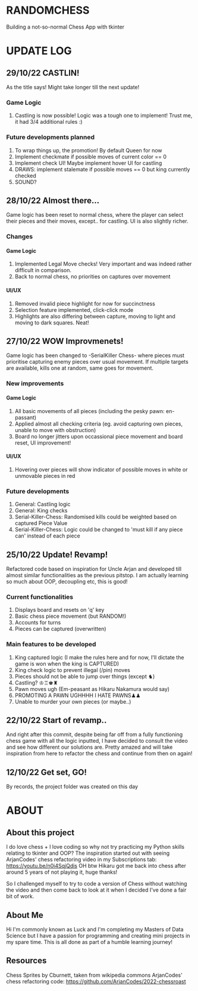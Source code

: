 # RANDOMCHESS
Building a not-so-normal Chess App with tkinter

# UPDATE LOG

## 29/10/22 CASTLIN!
As the title says! Might take longer till the next update!

### Game Logic
1. Castling is now possible! Logic was a tough one to implement! Trust me, it had 3/4 additional rules :)

### Future developments planned
1. To wrap things up, the promotion! By default Queen for now
2. Implement checkmate if possible moves of current color == 0
3. Implement check UI! Maybe implement hover UI for castling
4. DRAWS: implement stalemate if possible moves == 0 but king currently checked
5. SOUND?

## 28/10/22 Almost there...
Game logic has been reset to normal chess, where the player can select their pieces and their moves, except.. for castling. UI is also slightly richer.

### Changes
#### Game Logic
1. Implemented Legal Move checks! Very important and was indeed rather difficult in comparison.
2. Back to normal chess, no priorities on captures over movement

#### UI/UX
1. Removed invalid piece highlight for now for succinctness
2. Selection feature implemented, click-click mode
3. Highlights are also differing between capture, moving to light and moving to dark squares. Neat!

## 27/10/22 WOW Improvmenets!
Game logic has been changed to -SerialKiller Chess- where pieces must prioritise capturing enemy pieces over usual movement. If multiple targets are available, kills one at random, same goes for movement.

### New improvements
#### Game Logic
1.  All basic movements of all pieces (including the pesky pawn: en-passant)
2.  Applied almost all checking criteria (eg. avoid capturing own pieces, unable to move with obstruction)
3.  Board no longer jitters upon occassional piece movement and board reset, UI improvement!
#### UI/UX
1.  Hovering over pieces will show indicator of possible moves in white or unmovable pieces in red

### Future developments
1.  General: Castling logic
2.  General: King checks
3.  Serial-Killer-Chess: Randomised kills could be weighted based on captured Piece Value
4.  Serial-Killer-Chess: Logic could be changed to 'must kill if any piece can' instead of each piece


## 25/10/22 Update! Revamp!
Refactored code based on inspiration for Uncle Arjan and developed till almost similar functionalities as the previous pitstop. I am actually learning so much about OOP, decoupling etc, this is good!

### Current functionalities
1.  Displays board and resets on 'q' key
2.  Basic chess piece movement (but RANDOM!)
3.  Accounts for turns
4.  Pieces can be captured (overwritten)

### Main features to be developed
1.  King captured logic (I make the rules here and for now, I'll dictate the game is won when the king is CAPTURED)
2.  King check logic to prevent illegal (/pin) moves
3.  Pieces should not be able to jump over things (except ♞)
4.  Castling? ♔♖♚♜
5.  Pawn moves ugh (Em-peasant as Hikaru Nakamura would say)
6.  PROMOTING A PAWN UGHHHH I HATE PAWNS♟♟
7.  Unable to murder your own pieces (or maybe..)

## 22/10/22 Start of revamp..
And right after this commit, despite being far off from a fully functioning chess game with all the logic inputted, I have decided to consult the video and see how different our solutions are. Pretty amazed and will take inspiration from here to refactor the chess and continue from then on again!

## 12/10/22 Get set, GO!
By records, the project folder was created on this day

# ABOUT

## About this project
I do love chess + I love coding so why not try practicing my Python skills relating to tkinter and OOP? The inspiration started out with seeing ArjanCodes' chess refactoring video in my Subscriptions tab: https://youtu.be/n0i4SqjQdis OH btw Hikaru got me back into chess after around 5 years of not playing it, huge thanks!

So I challenged myself to try to code a version of Chess without watching the video and then come back to look at it when I decided I've done a fair bit of work.

## About Me
Hi I'm commonly known as Luck and I'm completing my Masters of Data Science but I have a passion for programming and creating mini projects in my spare time.
This is all done as part of a humble learning journey!

## Resources
Chess Sprites by Cburnett, taken from wikipedia commons
ArjanCodes' chess refactoring code: https://github.com/ArjanCodes/2022-chessroast